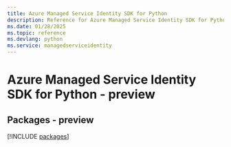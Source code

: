 ```yaml
---
title: Azure Managed Service Identity SDK for Python
description: Reference for Azure Managed Service Identity SDK for Python
ms.date: 01/28/2025
ms.topic: reference
ms.devlang: python
ms.service: managedserviceidentity
---
```

# Azure Managed Service Identity SDK for Python - preview
## Packages - preview
[!INCLUDE [packages](managed-service-identity-index.md)]